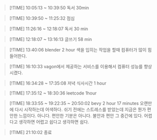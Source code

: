 > [!TIME] 10:05:13 ~ 10:39:50
독서 30min

> [!TIME] 10:39:50 ~ 11:25:32 
점심

> [!TIME] 11:26:16 ~ 12:18:07
독서 30 min

> [!TIME] 12:18:07 ~ 13:16:13
글쓰기 58 min

> [!TIME] 13:40:06
blender 2 hour
색을 입히는 작업을 할때 컴퓨터가 많이 힘들어한다.

> [!TIME] 16:10:33
vagon에서 제공하는 서비스를 이용해서 컴퓨터 성능를 향상시켰다.

> [!TIME] 16:34:28 ~ 17:35:08 
저녁 식사시간 1 hour

> [!TIME] 17:35:12 ~ 18:30:36
leetcode 1hour

> [!TIME] 18:33:55 ~ 19:22:35 ~ 20:50:02
bevy 2 hour 17 minutes
오랜만에 다시 시작하는데 어색하다.
쉬기 전에는 스트레스를 받았는데 지금은 뭔가 편안한 느낌이다. 
아니다. 편안한 기분은 아니다. 불안과 편안 그 중간에 있다.
어렵다고 생각하면 어렵고 쉽다고 생각하면 쉽다.

> [!TIME] 21:10:02
종료 


